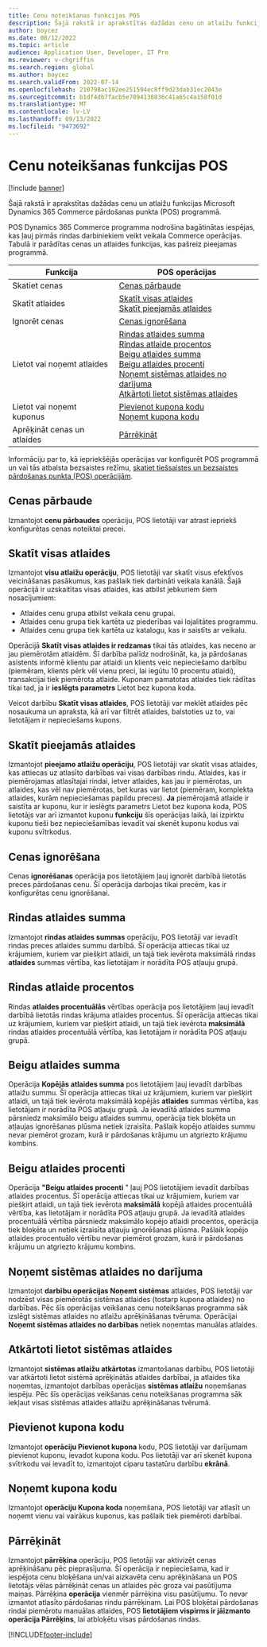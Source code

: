 ```yaml
---
title: Cenu noteikšanas funkcijas POS
description: Šajā rakstā ir aprakstītas dažādas cenu un atlaižu funkcijas Microsoft Dynamics 365 Commerce pārdošanas punkta (POS) programmā.
author: boycez
ms.date: 08/12/2022
ms.topic: article
audience: Application User, Developer, IT Pro
ms.reviewer: v-chgriffin
ms.search.region: global
ms.author: boycez
ms.search.validFrom: 2022-07-14
ms.openlocfilehash: 210798ac192ee251594ec8ff9d23dab31ec2043e
ms.sourcegitcommit: b1df4db7facb5e7094138836c41a65c4a158f01d
ms.translationtype: MT
ms.contentlocale: lv-LV
ms.lasthandoff: 09/13/2022
ms.locfileid: "9473692"
---
```

# <a name="pricing-functions-in-pos"></a>Cenu noteikšanas funkcijas POS

[!include [banner](includes/banner.md)]

Šajā rakstā ir aprakstītas dažādas cenu un atlaižu funkcijas Microsoft Dynamics 365 Commerce pārdošanas punkta (POS) programmā.

POS Dynamics 365 Commerce programma nodrošina bagātinātas iespējas, kas ļauj pirmās rindas darbiniekiem veikt veikala Commerce operācijas. Tabulā ir parādītas cenas un atlaides funkcijas, kas pašreiz pieejamas programmā.

| Funkcija                       | POS operācijas |
|--------------------------------|----------------|
| Skatiet cenas                    | [Cenas pārbaude](#price-check) |
| Skatīt atlaides                 | [Skatīt visas atlaides](#view-all-discounts)<br>[Skatīt pieejamās atlaides](#view-available-discounts) |
| Ignorēt cenas                | [Cenas ignorēšana](#price-override) |
| Lietot vai noņemt atlaides      | [Rindas atlaides summa](#line-discount-amount)<br>[Rindas atlaide procentos](#line-discount-percent)<br>[Beigu atlaides summa](#total-discount-amount)<br>[Beigu atlaides procenti](#total-discount-percent)<br>[Noņemt sistēmas atlaides no darījuma](#remove-system-discounts-from-transaction)<br>[Atkārtoti lietot sistēmas atlaides](#reapply-system-discounts) |
| Lietot vai noņemt kuponus        | [Pievienot kupona kodu](#add-coupon-code)<br>[Noņemt kupona kodu](#remove-coupon-code) |
| Aprēķināt cenas un atlaides | [Pārrēķināt](#recalculate) |

Informāciju par to, kā iepriekšējās operācijas var konfigurēt POS programmā un vai tās atbalsta bezsaistes režīmu, [skatiet tiešsaistes un bezsaistes pārdošanas punkta (POS) operācijām](pos-operations.md).

## <a name="price-check"></a>Cenas pārbaude

Izmantojot **cenu pārbaudes** operāciju, POS lietotāji var atrast iepriekš konfigurētas cenas noteiktai precei.

## <a name="view-all-discounts"></a>Skatīt visas atlaides

Izmantojot **visu atlaižu operāciju**, POS lietotāji var skatīt visus efektīvos veicināšanas pasākumus, kas pašlaik tiek darbināti veikala kanālā. Šajā operācijā ir uzskaitītas visas atlaides, kas atbilst jebkuriem šiem nosacījumiem:

- Atlaides cenu grupa atbilst veikala cenu grupai.
- Atlaides cenu grupa tiek kartēta uz piederības vai lojalitātes programmu.
- Atlaides cenu grupa tiek kartēta uz katalogu, kas ir saistīts ar veikalu.

Operācijā **Skatīt visas atlaides ir redzamas** tikai tās atlaides, kas neceno ar jau piemērotām atlaidēm. Šī darbība palīdz nodrošināt, ka, ja pārdošanas asistents informē klientu par atlaidi un klients veic nepieciešamo darbību (piemēram, klients pērk vēl vienu preci, lai iegūtu 10 procentu atlaidi), transakcijai tiek piemērota atlaide. Kuponam pamatotas atlaides tiek rādītas tikai tad, ja ir **ieslēgts parametrs** Lietot bez kupona koda.

Veicot darbību **Skatīt visas atlaides**, POS lietotāji var meklēt atlaides pēc nosaukuma un apraksta, kā arī var filtrēt atlaides, balstoties uz to, vai lietotājam ir nepieciešams kupons.

## <a name="view-available-discounts"></a>Skatīt pieejamās atlaides

Izmantojot **pieejamo atlaižu operāciju**, POS lietotāji var skatīt visas atlaides, kas attiecas uz atlasīto darbības vai visas darbības rindu. Atlaides, kas ir piemērojamas atlasītajai rindai, ietver atlaides, kas jau ir piemērotas, un atlaides, kas vēl nav piemērotas, bet kuras var lietot (piemēram, komplekta atlaides, kurām nepieciešamas papildu preces). **Ja** piemērojamā atlaide ir saistīta ar kuponu, kur ir ieslēgts parametrs Lietot bez kupona koda, POS lietotājs var arī izmantot kuponu **funkciju** šīs operācijas laikā, lai izpirktu kuponu tieši bez nepieciešamības ievadīt vai skenēt kuponu kodus vai kuponu svītrkodus.

## <a name="price-override"></a>Cenas ignorēšana

Cenas **ignorēšanas** operācija pos lietotājiem ļauj ignorēt darbībā lietotās preces pārdošanas cenu. Šī operācija darbojas tikai precēm, kas ir konfigurētas cenu ignorēšanai.

## <a name="line-discount-amount"></a>Rindas atlaides summa

Izmantojot **rindas atlaides summas** operāciju, POS lietotāji var ievadīt rindas preces atlaides summu darbībā. Šī operācija attiecas tikai uz krājumiem, kuriem var piešķirt atlaidi, un tajā tiek ievērota maksimālā rindas **atlaides** summas vērtība, kas lietotājam ir norādīta POS atļauju grupā.

## <a name="line-discount-percent"></a>Rindas atlaide procentos

Rindas **atlaides procentuālās** vērtības operācija pos lietotājiem ļauj ievadīt darbībā lietotās rindas krājuma atlaides procentus. Šī operācija attiecas tikai uz krājumiem, kuriem var piešķirt atlaidi, un tajā tiek ievērota **maksimālā** rindas atlaides procentuālā vērtība, kas lietotājam ir norādīta POS atļauju grupā.

## <a name="total-discount-amount"></a>Beigu atlaides summa

Operācija **Kopējās atlaides summa** pos lietotājiem ļauj ievadīt darbības atlaižu summu. Šī operācija attiecas tikai uz krājumiem, kuriem var piešķirt atlaidi, un tajā tiek ievērota maksimālā kopējās **atlaides** summas vērtība, kas lietotājam ir norādīta POS atļauju grupā. Ja ievadītā atlaides summa pārsniedz maksimālo beigu atlaides summu, operācija tiek bloķēta un atļaujas ignorēšanas plūsma netiek izraisīta. Pašlaik kopējo atlaides summu nevar piemērot grozam, kurā ir pārdošanas krājumu un atgriezto krājumu kombins.

## <a name="total-discount-percent"></a>Beigu atlaides procenti

Operācija **"Beigu atlaides procenti** " ļauj POS lietotājiem ievadīt darbības atlaides procentus. Šī operācija attiecas tikai uz krājumiem, kuriem var piešķirt atlaidi, un tajā tiek ievērota **maksimālā** kopējā atlaides procentuālā vērtība, kas lietotājam ir norādīta POS atļauju grupā. Ja ievadītā atlaides procentuālā vērtība pārsniedz maksimālo kopējo atlaidi procentos, operācija tiek bloķēta un netiek izraisīta atļauju ignorēšanas plūsma. Pašlaik kopējo atlaides procentuālo vērtību nevar piemērot grozam, kurā ir pārdošanas krājumu un atgriezto krājumu kombins.

## <a name="remove-system-discounts-from-transaction"></a>Noņemt sistēmas atlaides no darījuma

Izmantojot **darbību operācijas Noņemt sistēmas** atlaides, POS lietotāji var nodzēst visas piemērotās sistēmas atlaides (tostarp kupona atlaides) no darbības. Pēc šīs operācijas veikšanas cenu noteikšanas programma sāk izslēgt sistēmas atlaides no atlaižu aprēķināšanas tvēruma. Operācijai **Noņemt sistēmas atlaides no darbības** netiek noņemtas manuālas atlaides.

## <a name="reapply-system-discounts"></a>Atkārtoti lietot sistēmas atlaides

Izmantojot **sistēmas atlaižu atkārtotas** izmantošanas darbību, POS lietotāji var atkārtoti lietot sistēmā aprēķinātās atlaides darbībai, ja atlaides tika noņemtas, izmantojot darbības operācijas **sistēmas atlaižu** noņemšanas iespēju. Pēc šīs operācijas veikšanas cenu noteikšanas programma sāk iekļaut visas sistēmas atlaides atlaižu aprēķināšanas tvērumā.

## <a name="add-coupon-code"></a>Pievienot kupona kodu

Izmantojot **operāciju Pievienot kupona** kodu, POS lietotāji var darījumam pievienot kuponu, ievadot kupona kodu. Pos lietotāji var arī skenēt kupona svītrkodu vai ievadīt to, izmantojot ciparu tastatūru darbību **ekrānā**.

## <a name="remove-coupon-code"></a>Noņemt kupona kodu

Izmantojot **operāciju Kupona koda** noņemšana, POS lietotāji var atlasīt un noņemt vienu vai vairākus kuponus, kas pašlaik tiek piemēroti darbībai.

## <a name="recalculate"></a>Pārrēķināt

Izmantojot **pārrēķina** operāciju, POS lietotāji var aktivizēt cenas aprēķināšanu pēc pieprasījuma. Šī operācija ir nepieciešama, kad ir iespējota cenu bloķēšana un/vai aizkavēta cenu aprēķināšana un POS lietotājs vēlas pārrēķināt cenas un atlaides pēc groza vai pasūtījuma maiņas. Pārrēķina **operācija** vienmēr pārrēķina visu pasūtījumu. To nevar izmantot atlasīto pārdošanas rindu pārrēķinam. Lai POS bloķētai pārdošanas rindai piemērotu manuālas atlaides, POS **lietotājiem vispirms ir jāizmanto operācija Pārrēķins**, lai atbloķētu visas pārdošanas rindas.

[!INCLUDE[footer-include](../includes/footer-banner.md)]
